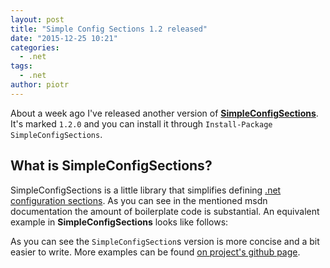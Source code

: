 ```yaml
---
layout: post
title: "Simple Config Sections 1.2 released"
date: "2015-12-25 10:21"
categories:
  - .net
tags:
  - .net
author: piotr
---
```


About a week ago I've released another version of [**SimpleConfigSections**](https://github.com/miensol/SimpleConfigSections). It's marked `1.2.0` and you can install it through `Install-Package SimpleConfigSections`.

## What is SimpleConfigSections?

SimpleConfigSections is a little library that simplifies defining [.net configuration sections](https://msdn.microsoft.com/pl-pl/library/2tw134k3.aspx). As you can see in the mentioned msdn documentation the amount of boilerplate code is substantial. An equivalent example in **SimpleConfigSections** looks like follows:

<script src="https://gist.github.com/miensol/f5801742f7a039c820dc.js?file=MsdnExample.cs"></script>

As you can see the `SimpleConfigSection`s version is more concise and a bit easier to write. More examples can be found [on project's github page](https://github.com/miensol/SimpleConfigSections).
